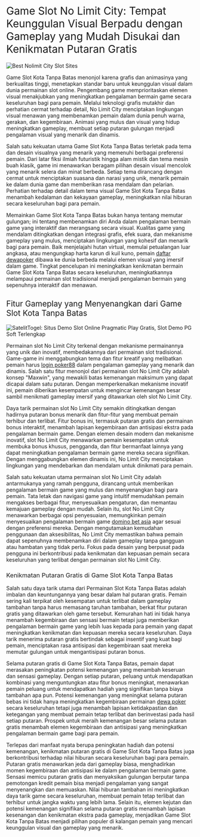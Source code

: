 <h1><span style="font-weight: 400;">Game Slot No Limit City: Tempat Keunggulan Visual Berpadu dengan Gameplay yang Mudah Disukai dan Kenikmatan Putaran Gratis</span></h1>
<p><img src="https://slotgods.co.uk/storage/app/uploads/public/636/4f0/fa3/6364f0fa3f405015292592.webp" alt="Best Nolimit City Slot Sites" /></p>
<p><span style="font-weight: 400;">Game Slot Kota Tanpa Batas menonjol karena grafis dan animasinya yang berkualitas tinggi, menetapkan standar baru untuk keunggulan visual dalam dunia permainan slot online. Pengembang game memprioritaskan elemen visual menakjubkan yang meningkatkan pengalaman bermain game secara keseluruhan bagi para pemain. Melalui teknologi grafis mutakhir dan perhatian cermat terhadap detail, No Limit City menciptakan lingkungan visual menawan yang membenamkan pemain dalam dunia penuh warna, gerakan, dan kegembiraan. Animasi yang mulus dan visual yang hidup meningkatkan gameplay, membuat setiap putaran gulungan menjadi pengalaman visual yang menarik dan dinamis.</span></p>
<p><span style="font-weight: 400;">Salah satu kekuatan utama Game Slot Kota Tanpa Batas terletak pada tema dan desain visualnya yang menarik yang memenuhi berbagai preferensi pemain. Dari latar fiksi ilmiah futuristik hingga alam mistik dan tema mesin buah klasik, game ini menawarkan beragam pilihan desain visual mencolok yang menarik selera dan minat berbeda. Setiap tema dirancang dengan cermat untuk menciptakan suasana dan narasi yang unik, menarik pemain ke dalam dunia game dan memberikan rasa mendalam dan pelarian. Perhatian terhadap detail dalam tema visual Game Slot Kota Tanpa Batas menambah kedalaman dan kekayaan gameplay, meningkatkan nilai hiburan secara keseluruhan bagi para pemain.</span></p>
<p><span style="font-weight: 400;">Memainkan Game Slot Kota Tanpa Batas bukan hanya tentang memutar gulungan; ini tentang membenamkan diri Anda dalam pengalaman bermain game yang interaktif dan merangsang secara visual. Kualitas game yang mendalam ditingkatkan dengan integrasi grafis, efek suara, dan mekanisme gameplay yang mulus, menciptakan lingkungan yang kohesif dan menarik bagi para pemain. Baik menjelajahi hutan virtual, memulai petualangan luar angkasa, atau mengungkap harta karun di kuil kuno, pemain </span><a href="https://188.166.114.71/"><span style="font-weight: 400;">daftar dewapoker</span></a><span style="font-weight: 400;"> dibawa ke dunia berbeda melalui elemen visual yang imersif dalam game. Tingkat pencelupan ini meningkatkan kenikmatan bermain Game Slot Kota Tanpa Batas secara keseluruhan, meningkatkannya melampaui permainan slot tradisional menjadi pengalaman bermain yang sepenuhnya interaktif dan menawan.</span></p>
<h2><span style="font-weight: 400;">Fitur Gameplay yang Menyenangkan dari Game Slot Kota Tanpa Batas</span></h2>
<p><span style="font-weight: 400;"><img src="https://www.nationalinventorycertificationassociation.com/image/daftar-disini.gif" alt="SatelitTogel: Situs Demo Slot Online Pragmatic Play Gratis, Slot Demo PG  Soft Terlengkap" /></span></p>
<p><span style="font-weight: 400;">Permainan slot No Limit City terkenal dengan mekanisme permainannya yang unik dan inovatif, membedakannya dari permainan slot tradisional. Game-game ini menggabungkan tema dan fitur kreatif yang melibatkan pemain harus </span><a href="https://185.74.222.83/"><span style="font-weight: 400;">login poker88</span></a><span style="font-weight: 400;"> dalam pengalaman gameplay yang menarik dan dinamis. Salah satu fitur menonjol dari permainan slot No Limit City adalah konsep "Maxwin", yang mewakili batas kemenangan maksimum yang dapat dicapai dalam satu putaran. Dengan memperkenalkan mekanisme inovatif ini, pemain diberikan kesempatan untuk mengincar kemenangan besar sambil menikmati gameplay imersif yang ditawarkan oleh slot No Limit City.</span></p>
<p><span style="font-weight: 400;">Daya tarik permainan slot No Limit City semakin ditingkatkan dengan hadirnya putaran bonus menarik dan fitur-fitur yang membuat pemain terhibur dan terlibat. Fitur bonus ini, termasuk putaran gratis dan permainan bonus interaktif, menambah lapisan kegembiraan dan antisipasi ekstra pada pengalaman bermain game. Dengan elemen desain modern dan mekanisme inovatif, slot No Limit City menawarkan pemain kesempatan untuk membuka bonus khusus, pengganda, dan fitur bermanfaat lainnya yang dapat meningkatkan pengalaman bermain game mereka secara signifikan. Dengan menggabungkan elemen dinamis ini, No Limit City menciptakan lingkungan yang mendebarkan dan mendalam untuk dinikmati para pemain.</span></p>
<p><span style="font-weight: 400;">Salah satu kekuatan utama permainan slot No Limit City adalah antarmukanya yang ramah pengguna, dirancang untuk memberikan pengalaman bermain game yang mulus dan menyenangkan bagi para pemain. Tata letak dan navigasi game yang intuitif memudahkan pemain mengakses berbagai fitur, menyesuaikan pengaturan, dan memantau kemajuan gameplay dengan mudah. Selain itu, slot No Limit City menawarkan berbagai opsi penyesuaian, memungkinkan pemain menyesuaikan pengalaman bermain game </span><a href="https://185.170.214.206/"><span style="font-weight: 400;">domino bet asia</span></a><span style="font-weight: 400;"> agar sesuai dengan preferensi mereka. Dengan mengutamakan kemudahan penggunaan dan aksesibilitas, No Limit City memastikan bahwa pemain dapat sepenuhnya membenamkan diri dalam gameplay tanpa gangguan atau hambatan yang tidak perlu. Fokus pada desain yang berpusat pada pengguna ini berkontribusi pada kenikmatan dan kepuasan pemain secara keseluruhan yang terlibat dengan permainan slot No Limit City.</span></p>
<h3><span style="font-weight: 400;">Kenikmatan Putaran Gratis di Game Slot Kota Tanpa Batas</span></h3>
<p><span style="font-weight: 400;">Salah satu daya tarik utama dari Permainan Slot Kota Tanpa Batas adalah imbalan dan keuntungannya yang besar dalam hal putaran gratis. Pemain sering kali terpikat oleh kesempatan untuk terlibat dalam gameplay tambahan tanpa harus memasang taruhan tambahan, berkat fitur putaran gratis yang ditawarkan oleh game tersebut. Kemurahan hati ini tidak hanya menambah kegembiraan dan sensasi bermain tetapi juga memberikan pengalaman bermain game yang lebih luas kepada para pemain yang dapat meningkatkan kenikmatan dan kepuasan mereka secara keseluruhan. Daya tarik menerima putaran gratis bertindak sebagai insentif yang kuat bagi pemain, menciptakan rasa antisipasi dan kegembiraan saat mereka memutar gulungan untuk mengantisipasi putaran bonus.</span></p>
<p><span style="font-weight: 400;">Selama putaran gratis di Game Slot Kota Tanpa Batas, pemain dapat merasakan peningkatan potensi kemenangan yang menambah keseruan dan sensasi gameplay. Dengan setiap putaran, peluang untuk mendapatkan kombinasi yang menguntungkan atau fitur bonus meningkat, menawarkan pemain peluang untuk mendapatkan hadiah yang signifikan tanpa biaya tambahan apa pun. Potensi kemenangan yang meningkat selama putaran bebas ini tidak hanya meningkatkan kegembiraan permainan </span><a href="https://159.89.6.132/"><span style="font-weight: 400;">dewa poker</span></a><span style="font-weight: 400;"> secara keseluruhan tetapi juga menambah lapisan ketidakpastian dan ketegangan yang membuat pemain tetap terlibat dan berinvestasi pada hasil setiap putaran. Prospek untuk meraih kemenangan besar selama putaran gratis menambah elemen kegembiraan dan antisipasi yang meningkatkan pengalaman bermain game bagi para pemain.</span></p>
<p><span style="font-weight: 400;">Terlepas dari manfaat nyata berupa peningkatan hadiah dan potensi kemenangan, kenikmatan putaran gratis di Game Slot Kota Tanpa Batas juga berkontribusi terhadap nilai hiburan secara keseluruhan bagi para pemain. Putaran gratis menawarkan jeda dari gameplay biasa, menghadirkan momen kegembiraan dan antisipasi ke dalam pengalaman bermain game. Sensasi memicu putaran gratis dan menyaksikan gulungan berputar tanpa pemotongan kredit pemain bisa menjadi pengalaman yang sangat menyenangkan dan memuaskan. Nilai hiburan tambahan ini meningkatkan daya tarik game secara keseluruhan, membuat pemain tetap terlibat dan terhibur untuk jangka waktu yang lebih lama. Selain itu, elemen kejutan dan potensi kemenangan signifikan selama putaran gratis menambah lapisan kesenangan dan kenikmatan ekstra pada gameplay, menjadikan Game Slot Kota Tanpa Batas menjadi pilihan populer di kalangan pemain yang mencari keunggulan visual dan gameplay yang menarik.</span></p>
<p>&nbsp;</p>
